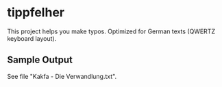 # tippfelher

This project helps you make typos. Optimized for German texts (QWERTZ keyboard layout).

## Sample Output
See file "Kakfa - Die Verwandlung.txt".
